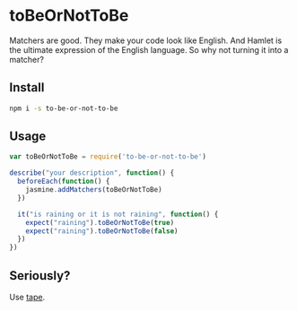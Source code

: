 # toBeOrNotToBe

Matchers are good. They make your code look like English. And Hamlet is the ultimate expression of the English language. So why not turning it into a matcher?

## Install

```bash
npm i -s to-be-or-not-to-be
```

## Usage

```js
var toBeOrNotToBe = require('to-be-or-not-to-be')

describe("your description", function() {
  beforeEach(function() {
    jasmine.addMatchers(toBeOrNotToBe)
  })

  it("is raining or it is not raining", function() {
    expect("raining").toBeOrNotToBe(true)
    expect("raining").toBeOrNotToBe(false)
  })
})
```

## Seriously?

Use [tape](https://github.com/substack/tape).
